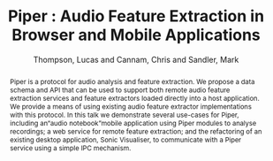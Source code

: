 --- 
  title: "Piper : Audio Feature Extraction in Browser and Mobile Applications" 
  abstract: "Piper is a protocol for audio analysis and feature extraction. We propose a data schema and API that can be used to support both remote audio feature extraction services and feature extractors loaded directly into a host application. We provide a means of using existing audio feature extractor implementations with this protocol. In this talk we demonstrate several use-cases for Piper, including an“audio notebook”mobile application using Piper modules to analyse recordings; a web service for remote feature extraction; and the refactoring of an existing desktop application, Sonic Visualiser, to communicate with a Piper service using a simple IPC mechanism." 
  address: "London" 
  author: "Thompson, Lucas and Cannam, Chris and Sandler, Mark" 
  booktitle: "Proceedings of the International Web Audio Conference" 
  editor: "Thalmann, Florian and Ewert, Sebastian" 
  month: "Proceedings of the International Web Audio Conference"
  pages: "2--3" 
  publisher: "Queen Mary University of London" 
  series: "WAC '17"
  type: "Talk"  
  year: "2017" 
  id: "2017_EA_54" 
  tags: year2017 
  pdflink: /_data/papers/pdf/2017/2017_54.pdf
  ISSN: Can't find it!
---